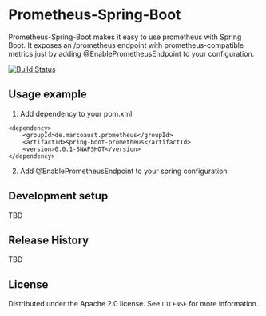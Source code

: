 # Prometheus-Spring-Boot
Prometheus-Spring-Boot makes it easy to use prometheus with Spring Boot. It exposes an /prometheus endpoint with prometheus-compatible metrics just by adding @EnablePrometheusEndpoint to your configuration.

[![Build Status](https://travis-ci.org/maust/prometheus-spring-boot.svg?branch=master)](https://travis-ci.org/maust/prometheus-spring-boot)

## Usage example

1. Add dependency to your pom.xml
```
<dependency>
    <groupId>de.marcoaust.prometheus</groupId>
    <artifactId>spring-boot-prometheus</artifactId>
    <version>0.0.1-SNAPSHOT</version>
</dependency>
```
2. Add @EnablePrometheusEndpoint to your spring configuration

## Development setup

TBD

## Release History

TBD

## License

Distributed under the Apache 2.0 license. See ``LICENSE`` for more information.
